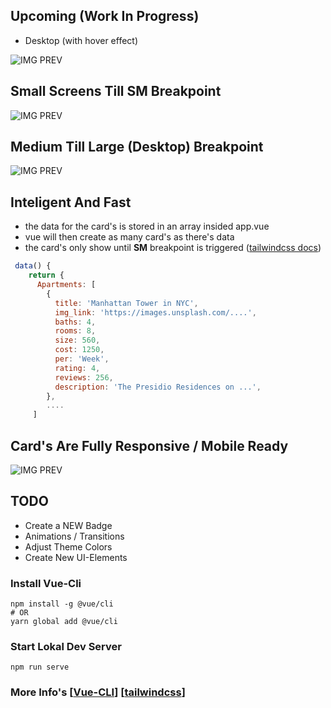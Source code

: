 ## Upcoming (Work In Progress)

- Desktop (with hover effect)

![IMG PREV](https://www.awesomescreenshot.com/upload/1417516/1457799/a1876108-8a1c-45df-6e18-1c800481c9f9.png "Cards")


## Small Screens Till SM Breakpoint
![IMG PREV](https://www.awesomescreenshot.com/upload/1417516/1457799/daad7543-acfb-4e05-6d7b-1413424fc9ce.png "Cards")

## Medium Till Large (Desktop) Breakpoint
![IMG PREV](http://awesomescreenshot.com/upload/1417516/1457799/b0d63b4b-7d9f-42af-7853-b3553e780cbe.png "Cards")


## Inteligent And Fast
- the data for the card's is stored in an array insided app.vue
- vue will then create as many card's as there's data
- the card's only show until **SM** breakpoint is triggered ([tailwindcss docs](https://tailwindcss.com/docs/breakpoints#app))

```javascript
 data() {
    return {
      Apartments: [
        {
          title: 'Manhattan Tower in NYC',
          img_link: 'https://images.unsplash.com/....',
          baths: 4,
          rooms: 8,
          size: 560,
          cost: 1250,
          per: 'Week',
          rating: 4,
          reviews: 256,
          description: 'The Presidio Residences on ...',
        },
        ....
     ]
```
## Card's Are Fully Responsive / Mobile Ready

![IMG PREV](https://s3.amazonaws.com/awesomescreenshot/upload/1417516/1457799/10e1acef-3c58-4441-4e8e-f73881eea543.png?AWSAccessKeyId=AKIAJSCJQ2NM3XLFPVKA&Expires=1598948943&Signature=qdazsdnEiJiLADc0O5eTybNht%2Fo%3D "Title")


## TODO
- Create a NEW Badge
- Animations / Transitions
- Adjust Theme Colors
- Create New UI-Elements

### Install Vue-Cli
```
npm install -g @vue/cli
# OR
yarn global add @vue/cli
```
### Start Lokal Dev Server
```
npm run serve
```
### More Info's [[Vue-CLI](https://cli.vuejs.org/)] [[tailwindcss](https://tailwindcss.com/docs/installation)]



